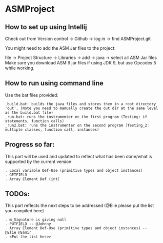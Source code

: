 # ASMProject

## How to set up using Intellij

Check out from Version control -> Github -> log in -> find ASMProject.git

You might need to add the ASM Jar files to the project:

file -> Project Structure -> Libraries -> add -> java -> select all ASM Jar files
Make sure you download ASM 6 jar files if using JDK 9, but use Opcodes 5 while working.


## How to run using command line
Use the bat files provided:

	_build.bat: builds the java files and stores them in a root directory 'out'. (Note you need to manually create the out dir at the same level as the build.bat file)
	_run.bat: runs the instrumenter on the first program (Testing: if statements, function calls)
	_run2.bat: runs the instrumenter on the second program (Testing_2: multiple classes, function call, instances)

## Progress so far:
This part will be used and updated to reflect what has been done/what is supported by the current version:

	. Local variable Def-Use (primitive types and object instances)
	. GETFIELD
	. Array Element Def (int)

## TODOs:
This part reflects the next steps to be addressed (@Elie please put the list you compiled here)
	
	. m_Signature is giving null
	. PUTFIELD -- @Johnny
	. Array Element Def-Use (primitive types and object instances) -- @Elie @Samir
	. <Put the list here>

